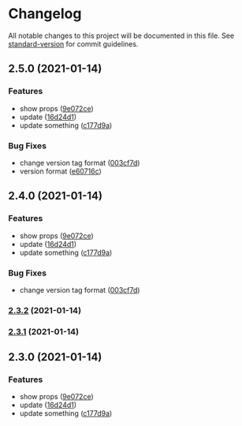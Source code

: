 # Changelog

All notable changes to this project will be documented in this file. See [standard-version](https://github.com/conventional-changelog/standard-version) for commit guidelines.

## 2.5.0 (2021-01-14)


### Features

* show props ([9e072ce](https://github.com/hideokamoto/nx-react-github-registory/commit/9e072ce69d836f3283e693aaf7520859afd61d34))
* update ([16d24d1](https://github.com/hideokamoto/nx-react-github-registory/commit/16d24d1373d72dfb2f1a01c79cc2fa1955dad06a))
* update something ([c177d9a](https://github.com/hideokamoto/nx-react-github-registory/commit/c177d9acf9f079369ea8328f8d0a53f8f6f8878a))


### Bug Fixes

* change version tag format ([003cf7d](https://github.com/hideokamoto/nx-react-github-registory/commit/003cf7d797a41bcfb3e15305a86496a616760e8b))
* version format ([e60716c](https://github.com/hideokamoto/nx-react-github-registory/commit/e60716c542b1294f10d2c4d4453c2d193cdbdfdb))

## 2.4.0 (2021-01-14)


### Features

* show props ([9e072ce](https://github.com/hideokamoto/nx-react-github-registory/commit/9e072ce69d836f3283e693aaf7520859afd61d34))
* update ([16d24d1](https://github.com/hideokamoto/nx-react-github-registory/commit/16d24d1373d72dfb2f1a01c79cc2fa1955dad06a))
* update something ([c177d9a](https://github.com/hideokamoto/nx-react-github-registory/commit/c177d9acf9f079369ea8328f8d0a53f8f6f8878a))


### Bug Fixes

* change version tag format ([003cf7d](https://github.com/hideokamoto/nx-react-github-registory/commit/003cf7d797a41bcfb3e15305a86496a616760e8b))

### [2.3.2](https://github.com/hideokamoto/nx-react-github-registory/compare/ui-v2.3.1...ui-v2.3.2) (2021-01-14)

### [2.3.1](https://github.com/hideokamoto/nx-react-github-registory/compare/ui-v2.3.0...ui-v2.3.1) (2021-01-14)

## 2.3.0 (2021-01-14)


### Features

* show props ([9e072ce](https://github.com/hideokamoto/nx-react-github-registory/commit/9e072ce69d836f3283e693aaf7520859afd61d34))
* update ([16d24d1](https://github.com/hideokamoto/nx-react-github-registory/commit/16d24d1373d72dfb2f1a01c79cc2fa1955dad06a))
* update something ([c177d9a](https://github.com/hideokamoto/nx-react-github-registory/commit/c177d9acf9f079369ea8328f8d0a53f8f6f8878a))
